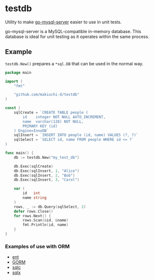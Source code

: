 # testdb
Utility to make [go-mysql-server](https://github.com/dolthub/go-mysql-server) easier to use in unit tests.

go-mysql-server is a MySQL-compatible in-memory database.
This database is ideal for unit testing as it operates within the same process.

## Example

`testdb.New()` prepares a `*sql.DB` that can be used in the normal way.

```go
package main

import (
	"fmt"

	"github.com/makiuchi-d/testdb"
)

const (
	sqlCreate = `CREATE TABLE people (
		id    integer NOT NULL AUTO_INCREMENT,
		name  varchar(128) NOT NULL,
		PRIMARY KEY (id)
	) Engine=InnoDB`
	sqlInsert = `INSERT INTO people (id, name) VALUES (?, ?)`
	sqlSelect = `SELECT id, name FROM people WHERE id <= ?`
)

func main() {
	db := testdb.New("my_test_db")

	db.Exec(sqlCreate)
	db.Exec(sqlInsert, 1, "Alice")
	db.Exec(sqlInsert, 2, "Bob")
	db.Exec(sqlInsert, 3, "Carol")

	var (
		id   int
		name string
	)
	rows, _ := db.Query(sqlSelect, 2)
	defer rows.Close()
	for rows.Next() {
		rows.Scan(&id, &name)
		fmt.Println(id, name)
	}
}
```

### Examples of use with ORM

- [ent](https://github.com/makiuchi-d/testdb/blob/main/example-ent/main_test.go)
- [GORM](https://github.com/makiuchi-d/testdb/blob/main/example-gorm/main_test.go)
- [sqlc](https://github.com/makiuchi-d/testdb/blob/main/example-sqlc/main_test.go)
- [sqlx](https://github.com/makiuchi-d/testdb/blob/main/example-sqlx/main_test.go)

